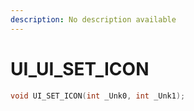 ```yaml
---
description: No description available 
---
```


# UI\_UI_SET_ICON

```cpp
void UI_SET_ICON(int _Unk0, int _Unk1);
```